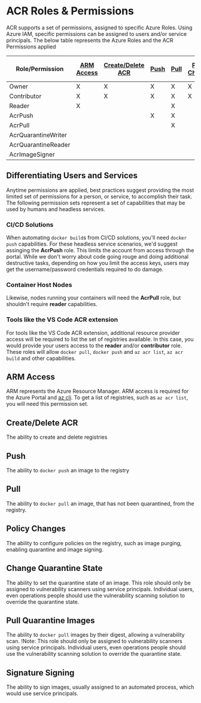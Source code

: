# ACR Roles & Permissions
ACR supports a set of permissions, assigned to specific Azure Roles.
Using Azure IAM, specific permissions can be assigned to users and/or service principals.
The below table represents the Azure Roles and the ACR Permissions applied

| Role/Permission       | [ARM Access](#arm-access)| [Create/Delete ACR](#create/delete-acr) | [Push](#push) | [Pull](#pull) | [Policy Changes](#policy-changes) | [Change Quarantine State](#change-quarantine-state) | [Pull Quarantine Images](#pull-quarantine-images) | [Signature Signing](#signature-signing)  |
| ---------| --------- | --------- | --------- | --------- | --------- | --------- | --------- | ---------  |
| Owner | X | X | X | X | X |  |  |   |
| Contributor | X | X | X | X | X |  |  |   |
| Reader | X |  |  | X |  |  |  |   |
| AcrPush |  |  | X | X |  |  |  |   |
| AcrPull |  |  |  | X |  |  |  |   |
| AcrQuarantineWriter |  |  |  |  |  | X | X |   |
| AcrQuarantineReader |  |  |  |  |  |  | X |   |
| AcrImageSigner |  |  |  |  |  |  |  | X |

## Differentiating Users and Services

Anytime permissions are applied, best practices suggest providing the most limited set of permissions for a person, or service, to accomplish their task. The following permission sets represent a set of capabilities that may be used by humans and headless services.

### CI/CD Solutions
When automating `docker build`s from CI/CD solutions, you'll need `docker push` capabilities. For these headless service scenarios, we'd suggest assinging the **AcrPush** role. This limits the account from access through the portal. While we don't worry about code going rouge and doing additional destructive tasks, depending on how you limit the access keys, users may get the username/password credentials required to do damage.

### Container Host Nodes
Likewise, nodes running your containers will need the **AcrPull** role, but shouldn't require **reader** capabilities.

### Tools like the VS Code ACR extension
For tools like the VS Code ACR extension, additional resource provider access will be required to list the set of registries available. In this case, you would provide your users access to the **reader** and/or **contributor** role. These roles will allow `docker pull`, `docker push` and `az acr list`, `az acr build` and other capabilities. 


## ARM Access

ARM represents the Azure Resource Manager. ARM access is required for the Azure Portal and [az cli](https://docs.microsoft.com/en-us/cli/azure/). To get a list of registries, such as `az acr list`, you will need this permission set. 

## Create/Delete ACR

The ability to create and delete registries

## Push

The ability to `docker push` an image to the registry

## Pull

The ability to `docker pull` an image, that has not been quarantined, from the registry.

## Policy Changes

The ability to configure policies on the registry, such as image purging, enabling quarantine and image signing.

## Change Quarantine State

The ability to set the quarantine state of an image. This role should only be assigned to vulnerability scanners using service principals. Individual users, even operations people should use the vulnerability scanning solution to override the quarantine state.

## Pull Quarantine Images

The ability to `docker pull` images by their digest, allowing a vulnerability scan. 
!Note: This role should only be assigned to vulnerability scanners using service principals. Individual users, even operations people should use the vulnerability scanning solution to override the quarantine state.

## Signature Signing

The ability to sign images, usually assigned to an automated process, which would use service principals.
